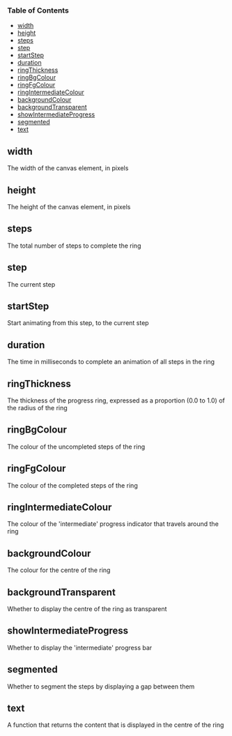 <!-- Generated by documentation.js. Update this documentation by updating the source code. -->

### Table of Contents

-   [width][1]
-   [height][2]
-   [steps][3]
-   [step][4]
-   [startStep][5]
-   [duration][6]
-   [ringThickness][7]
-   [ringBgColour][8]
-   [ringFgColour][9]
-   [ringIntermediateColour][10]
-   [backgroundColour][11]
-   [backgroundTransparent][12]
-   [showIntermediateProgress][13]
-   [segmented][14]
-   [text][15]

## width

The width of the canvas element, in pixels

## height

The height of the canvas element, in pixels

## steps

The total number of steps to complete the ring

## step

The current step

## startStep

Start animating from this step, to the current step

## duration

The time in milliseconds to complete an animation of all steps in the ring

## ringThickness

The thickness of the progress ring, expressed as a proportion (0.0 to 1.0) of the radius of the ring

## ringBgColour

The colour of the uncompleted steps of the ring

## ringFgColour

The colour of the completed steps of the ring

## ringIntermediateColour

The colour of the 'intermediate' progress indicator that travels around the ring

## backgroundColour

The colour for the centre of the ring

## backgroundTransparent

Whether to display the centre of the ring as transparent

## showIntermediateProgress

Whether to display the 'intermediate' progress bar

## segmented

Whether to segment the steps by displaying a gap between them

## text

A function that returns the content that is displayed in the centre of the ring

[1]: #width

[2]: #height

[3]: #steps

[4]: #step

[5]: #startstep

[6]: #duration

[7]: #ringthickness

[8]: #ringbgcolour

[9]: #ringfgcolour

[10]: #ringintermediatecolour

[11]: #backgroundcolour

[12]: #backgroundtransparent

[13]: #showintermediateprogress

[14]: #segmented

[15]: #text
